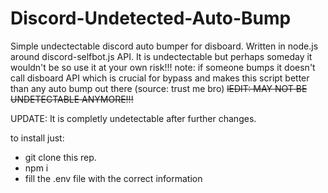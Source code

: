 # Discord-Undetected-Auto-Bump
Simple undectectable discord auto bumper for disboard. Written in node.js around discord-selfbot.js API.
It is undectectable but perhaps someday it wouldn't be so use it at your own risk!!!
note: if someone bumps it doesn't call disboard API which is crucial for bypass and makes this script better than any auto bump out there (source: trust me bro)
~~lEDIT: MAY NOT BE UNDETECTABLE ANYMORE!!!~~ 

UPDATE: It is completly undetectable after further changes.

to install just:
- git clone this rep.
- npm i
- fill the .env file with the correct information

